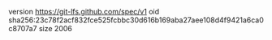 version https://git-lfs.github.com/spec/v1
oid sha256:23c78f2acf832fce525fcbbc30d616b169aba27aee108d4f9421a6ca0c8707a7
size 2006

